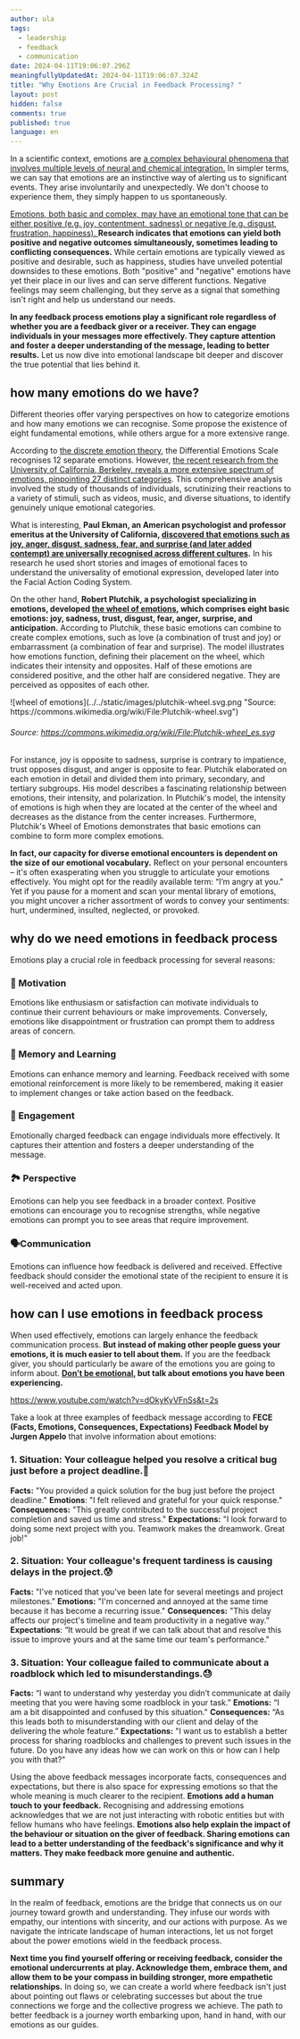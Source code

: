 ```yaml
---
author: ula
tags:
  - leadership
  - feedback
  - communication
date: 2024-04-11T19:06:07.296Z
meaningfullyUpdatedAt: 2024-04-11T19:06:07.324Z
title: "Why Emotions Are Crucial in Feedback Processing? "
layout: post
hidden: false
comments: true
published: true
language: en
---
```

In a scientific context, emotions are [a complex behavioural phenomena that involves multiple levels of neural and chemical integration.](https://psycnet.apa.org/record/1951-07758-022) In simpler terms, we can say that emotions are an instinctive way of alerting us to significant events. They arise involuntarily and unexpectedly. We don't choose to experience them, they simply happen to us spontaneously.

[Emotions, both basic and complex, may have an emotional tone that can be either positive (e.g. joy, contentment, sadness) or negative (e.g. disgust, frustration, happiness). ](https://www.ncbi.nlm.nih.gov/pmc/articles/PMC5397534/)**Research indicates that emotions can yield both positive and negative outcomes simultaneously, sometimes leading to conflicting consequences.** While certain emotions are typically viewed as positive and desirable, such as happiness, studies have unveiled potential downsides to these emotions. Both "positive" and "negative" emotions have yet their place in our lives and can serve different functions. Negative feelings may seem challenging, but they serve as a signal that something isn't right and help us understand our needs.

**In any feedback process emotions play a significant role regardless of whether you are a feedback giver or a receiver. They can engage individuals in your messages more effectively. They capture attention and foster a deeper understanding of the message, leading to better results.** Let us now dive into emotional landscape bit deeper and discover the true potential that lies behind it. 

## how many emotions do we have?

Different theories offer varying perspectives on how to categorize emotions and how many emotions we can recognise. Some propose the existence of eight fundamental emotions, while others argue for a more extensive range. 

According to [the discrete emotion theory](https://psychology.fandom.com/wiki/Discrete_emotion_theory), the Differential Emotions Scale recognises 12 separate emotions. However, [the recent research from the University of California, Berkeley, reveals a more extensive spectrum of emotions, pinpointing 27 distinct categories](https://greatergood.berkeley.edu/article/item/how_many_different_human_emotions_are_there). This comprehensive analysis involved the study of thousands of individuals, scrutinizing their reactions to a variety of stimuli, such as videos, music, and diverse situations, to identify genuinely unique emotional categories.

What is interesting, **Paul Ekman, an American psychologist and professor emeritus at the University of California, [discovered that emotions such as joy, anger, disgust, sadness, fear, and surprise (and later added contempt) are universally recognised across different cultures](https://www.paulekman.com/universal-emotions/).** In his research he used short stories and images of emotional faces to understand the universality of emotional expression, developed later into the Facial Action Coding System. 

On the other hand, **Robert Plutchik, a psychologist specializing in emotions, developed [the wheel of emotions](https://www.6seconds.org/2022/03/13/plutchik-wheel-emotions/?gad_source=1), which comprises eight basic emotions: joy, sadness, trust, disgust, fear, anger, surprise, and anticipation.** According to Plutchik, these basic emotions can combine to create complex emotions, such as love (a combination of trust and joy) or embarrassment (a combination of fear and surprise). The model illustrates how emotions function, defining their placement on the wheel, which indicates their intensity and opposites. Half of these emotions are considered positive, and the other half are considered negative. They are perceived as opposites of each other.     

<div className="image">![wheel of emotions](../../static/images/plutchik-wheel.svg.png "Source: https://commons.wikimedia.org/wiki/File:Plutchik-wheel.svg")</div>

###### Source: https://commons.wikimedia.org/wiki/File:Plutchik-wheel_es.svg

For instance, joy is opposite to sadness, surprise is contrary to impatience, trust opposes disgust, and anger is opposite to fear. Plutchik elaborated on each emotion in detail and divided them into primary, secondary, and tertiary subgroups. His model describes a fascinating relationship between emotions, their intensity, and polarization. In Plutchik's model, the intensity of emotions is high when they are located at the center of the wheel and decreases as the distance from the center increases. Furthermore, Plutchik's Wheel of Emotions demonstrates that basic emotions can combine to form more complex emotions.

**In fact, our capacity for diverse emotional encounters is dependent on the size of our emotional vocabulary.** Reflect on your personal encounters – it's often exasperating when you struggle to articulate your emotions effectively. You might opt for the readily available term: “I’m angry at you." Yet if you pause for a moment and scan your mental library of emotions, you might uncover a richer assortment of words to convey your sentiments: hurt, undermined, insulted, neglected, or provoked.

## why do we need emotions in feedback process

Emotions play a crucial role in feedback processing for several reasons:  

### 🚀 Motivation

Emotions like enthusiasm or satisfaction can motivate individuals to continue their current behaviours or make improvements. Conversely, emotions like disappointment or frustration can prompt them to address areas of concern.  

### 🧠 Memory and Learning

Emotions can enhance memory and learning. Feedback received with some emotional reinforcement is more likely to be remembered, making it easier to implement changes or take action based on the feedback.  

### 🤝 Engagement

Emotionally charged feedback can engage individuals more effectively. It captures their attention and fosters a deeper understanding of the message. 

### 🏞 Perspective

Emotions can help you see feedback in a broader context. Positive emotions can encourage you to recognise strengths, while negative emotions can prompt you to see areas that require improvement.  

### 🗣Communication

Emotions can influence how feedback is delivered and received. Effective feedback should consider the emotional state of the recipient to ensure it is well-received and acted upon.

## how can I use emotions in feedback process

When used effectively, emotions can largely enhance the feedback communication process. **But instead of making other people guess your emotions, it is much easier to tell about them.** If you are the feedback giver, you should particularly be aware of the emotions you are going to inform about. **[Don’t be emotional](https://brightinventions.pl/blog/8-mistakes-you-make-while-giving-constructive-feedback/), but talk about emotions you have been experiencing.**

https://www.youtube.com/watch?v=dOkyKyVFnSs&t=2s 

Take a look at three examples of feedback message according to **FECE (Facts, Emotions, Consequences, Expectations) Feedback Model by Jurgen Appelo** that involve information about emotions:  

### 1. Situation: Your colleague helped you resolve a critical bug just before a project deadline.🥳 

   **Facts:** "You provided a quick solution for the bug just before the project deadline."
   **Emotions**: "I felt relieved and grateful for your quick response."
   **Consequences:** "This greatly contributed to the successful project completion and saved us time and stress."
   **Expectations:** "I look forward to doing some next project with you. Teamwork makes the dreamwork. Great job!"

### 2. Situation: Your colleague's frequent tardiness is causing delays in the project.😰 

   **Facts:** "I've noticed that you've been late for several meetings and project milestones."
   **Emotions:** "I'm concerned and annoyed at the same time because it has become a recurring issue."
   **Consequences:** "This delay affects our project's timeline and team productivity in a negative way.”
   **Expectations**: “It would be great if we can talk about that and resolve this issue to improve yours and at the same time our team's performance."  

### 3. Situation: Your colleague failed to communicate about a roadblock which led to misunderstandings.😓

**Facts:** “I want to understand why yesterday you didn’t communicate at daily meeting that you were having some roadblock in your task.” 
**Emotions:** “I  am a bit disappointed and confused by this situation."
**Consequences:** “As this leads both to misunderstanding with our client and delay of the delivering the whole feature.” 
**Expectations:** "I want us to establish a better process for sharing roadblocks and challenges to prevent such issues in the future. Do you have any ideas how we can work on this or how can I help you with that?"

Using the above feedback messages incorporate facts, consequences and expectations, but there is also space for expressing emotions so that the whole meaning is much clearer to the recipient. **Emotions add a human touch to your feedback.** Recognising and addressing emotions acknowledges that we are not just interacting with robotic entities but with fellow humans who have feelings. **Emotions also help explain the impact of the behaviour or situation on the giver of feedback. Sharing emotions can lead to a better understanding of the feedback's significance and why it matters. They make feedback more genuine and authentic.**

## summary  

In the realm of feedback, emotions are the bridge that connects us on our journey toward growth and understanding. They infuse our words with empathy, our intentions with sincerity, and our actions with purpose. As we navigate the intricate landscape of human interactions, let us not forget about the power emotions wield in the feedback process. 

**Next time you find yourself offering or receiving feedback, consider the emotional undercurrents at play. Acknowledge them, embrace them, and allow them to be your compass in building stronger, more empathetic relationships.** In doing so, we can create a world where feedback isn't just about pointing out flaws or celebrating successes but about the true connections we forge and the collective progress we achieve. The path to better feedback is a journey worth embarking upon, hand in hand, with our emotions as our guides.